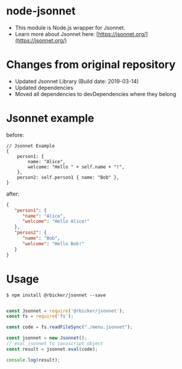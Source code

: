 node-jsonnet
=============
* This module is Node.js wrapper for Jsonnet.
* Learn more about Jsonnet here: [https://jsonnet.org/](https://jsonnet.org/)

# Changes from original repository
* Updated Jsonnet Library (Build date: 2019-03-14)
* Updated dependencies
* Moved all dependencies to devDependencies where they belong

# Jsonnet example

before:

```jsonnet
// Jsonnet Example
{
    person1: {
        name: "Alice",
        welcome: "Hello " + self.name + "!",
    },
    person2: self.person1 { name: "Bob" },
}
```

after:

```json
{
   "person1": {
      "name": "Alice",
      "welcome": "Hello Alice!"
   },
   "person2": {
      "name": "Bob",
      "welcome": "Hello Bob!"
   }
}
```



# Usage

```shell
$ npm install @rbicker/jsonnet --save
```

```javascript

const Jsonnet = require('@rbicker/jsonnet');
const fs = require('fs');

const code = fs.readFileSync("./menu.jsonnet");

const jsonnet = new Jsonnet();
// eval jsonnet to javascript object
const result = jsonnet.eval(code);

console.log(result);
```
